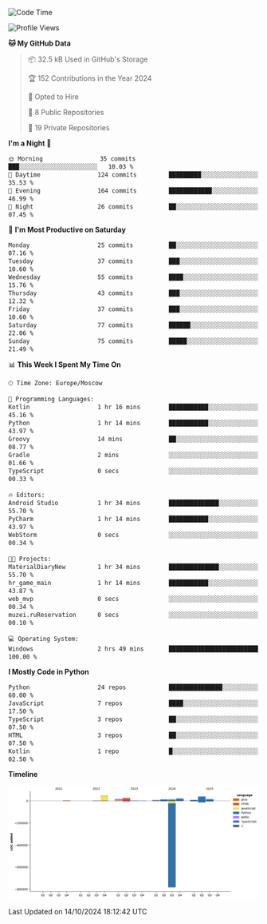 <!--START_SECTION:waka-->
![Code Time](http://img.shields.io/badge/Code%20Time-532%20hrs%205%20mins-blue)

![Profile Views](http://img.shields.io/badge/Profile%20Views-4-blue)

**🐱 My GitHub Data** 

> 📦 32.5 kB Used in GitHub's Storage 
 > 
> 🏆 152 Contributions in the Year 2024
 > 
> 💼 Opted to Hire
 > 
> 📜 8 Public Repositories 
 > 
> 🔑 19 Private Repositories 
 > 
**I'm a Night 🦉** 

```text
🌞 Morning                35 commits          ███░░░░░░░░░░░░░░░░░░░░░░   10.03 % 
🌆 Daytime                124 commits         █████████░░░░░░░░░░░░░░░░   35.53 % 
🌃 Evening                164 commits         ████████████░░░░░░░░░░░░░   46.99 % 
🌙 Night                  26 commits          ██░░░░░░░░░░░░░░░░░░░░░░░   07.45 % 
```
📅 **I'm Most Productive on Saturday** 

```text
Monday                   25 commits          ██░░░░░░░░░░░░░░░░░░░░░░░   07.16 % 
Tuesday                  37 commits          ███░░░░░░░░░░░░░░░░░░░░░░   10.60 % 
Wednesday                55 commits          ████░░░░░░░░░░░░░░░░░░░░░   15.76 % 
Thursday                 43 commits          ███░░░░░░░░░░░░░░░░░░░░░░   12.32 % 
Friday                   37 commits          ███░░░░░░░░░░░░░░░░░░░░░░   10.60 % 
Saturday                 77 commits          ██████░░░░░░░░░░░░░░░░░░░   22.06 % 
Sunday                   75 commits          █████░░░░░░░░░░░░░░░░░░░░   21.49 % 
```


📊 **This Week I Spent My Time On** 

```text
🕑︎ Time Zone: Europe/Moscow

💬 Programming Languages: 
Kotlin                   1 hr 16 mins        ███████████░░░░░░░░░░░░░░   45.16 % 
Python                   1 hr 14 mins        ███████████░░░░░░░░░░░░░░   43.97 % 
Groovy                   14 mins             ██░░░░░░░░░░░░░░░░░░░░░░░   08.77 % 
Gradle                   2 mins              ░░░░░░░░░░░░░░░░░░░░░░░░░   01.66 % 
TypeScript               0 secs              ░░░░░░░░░░░░░░░░░░░░░░░░░   00.33 % 

🔥 Editors: 
Android Studio           1 hr 34 mins        ██████████████░░░░░░░░░░░   55.70 % 
PyCharm                  1 hr 14 mins        ███████████░░░░░░░░░░░░░░   43.97 % 
WebStorm                 0 secs              ░░░░░░░░░░░░░░░░░░░░░░░░░   00.34 % 

🐱‍💻 Projects: 
MaterialDiaryNew         1 hr 34 mins        ██████████████░░░░░░░░░░░   55.70 % 
hr_game_main             1 hr 14 mins        ███████████░░░░░░░░░░░░░░   43.87 % 
web_mvp                  0 secs              ░░░░░░░░░░░░░░░░░░░░░░░░░   00.34 % 
muzei.ruReservation      0 secs              ░░░░░░░░░░░░░░░░░░░░░░░░░   00.10 % 

💻 Operating System: 
Windows                  2 hrs 49 mins       █████████████████████████   100.00 % 
```

**I Mostly Code in Python** 

```text
Python                   24 repos            ███████████████░░░░░░░░░░   60.00 % 
JavaScript               7 repos             ████░░░░░░░░░░░░░░░░░░░░░   17.50 % 
TypeScript               3 repos             ██░░░░░░░░░░░░░░░░░░░░░░░   07.50 % 
HTML                     3 repos             ██░░░░░░░░░░░░░░░░░░░░░░░   07.50 % 
Kotlin                   1 repo              █░░░░░░░░░░░░░░░░░░░░░░░░   02.50 % 
```



**Timeline**

![Lines of Code chart](https://raw.githubusercontent.com/adlemx/adlemx/main/assets/bar_graph.png)


 Last Updated on 14/10/2024 18:12:42 UTC
<!--END_SECTION:waka-->
